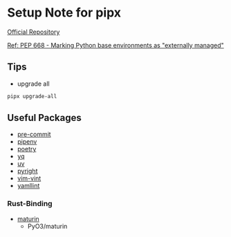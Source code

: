 # Setup Note for pipx

[Official Repository](https://github.com/pypa/pipx)

[Ref: PEP 668 - Marking Python base environments as "externally managed"](https://peps.python.org/pep-0668/)

## Tips

- upgrade all

```sh
pipx upgrade-all
```

## Useful Packages

- [pre-commit](https://pre-commit.com/)
- [pipenv](https://github.com/pypa/pipenv)
- [poetry](https://github.com/python-poetry/poetry)
- [yq](https://kislyuk.github.io/yq/)
- [uv](https://github.com/astral-sh/uv)
- [pyright](https://github.com/microsoft/pyright)
- [vim-vint](https://github.com/Vimjas/vint)
- [yamllint](https://github.com/adrienverge/yamllint)

### Rust-Binding

- [maturin](https://github.com/PyO3/maturin)
    - PyO3/maturin
